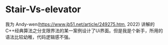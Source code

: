 # Stair-Vs-elevator
我为 Andy-wen(https://www.jb51.net/article/249275.htm, 2022) 讲解的C++经典算法之分支限界法的某一案例设计了Ui界面。但是我是个新手，所用的语法比较幼稚，代码逻辑感不强。
